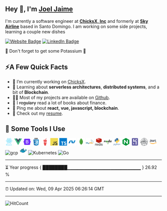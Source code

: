 
<h2>Hey 👋, I'm <a href="https://alblandino.com/">Joel Jaime</a></h2>
<p>I'm currently a software engineer at <strong><a href="https://chicksx.com/">ChicksX, Inc</a></strong> and formerly at <strong><a href="https://www.skyairline.com/">Sky Airline</a></strong> based in Santo Domingo. I am working on some side projects, learning a couple new dishes</p>
<p><a href="https://alblandino.com"><img src="https://img.shields.io/badge/-alblandino.com-4E69C8?style=flat-square&amp;labelColor=4E69C8&amp;logo=Firefox&amp;link=https://alblandino.com" alt="Website Badge"></a>  <a href="https://www.linkedin.com/in/alblandino/"><img src="https://img.shields.io/badge/-@alblandino-0077B5?style=flat-square&amp;labelColor=0077B5&amp;logo=LinkedIn&amp;link=https://www.linkedin.com/in/alblandino/" alt="LinkedIn Badge"></a></p>
<p>🍌 Don't forget to get some Potassium 🍌</p>
<h2>⚡️A Few Quick Facts</h2>
<ul>
<li>🔭 I’m currently working on <a href="https://chicksx.com/">ChicksX</a>.</li>
<li>🧐 Learning about <strong>serverless architectures</strong>, <strong>distributed systems</strong>, and a bit of <strong>Blockchain</strong>.</li>
<li>👨‍💻 Most of my projects are available on <a href="https://github.com/alblandino">Github</a>.</li>
<li>📝 I <del>regulary</del> read a lot of books about finance.</li>
<li>💬 Ping me about <strong>react, vue, javascript, blockchain</strong>.</li>
<li>📙 Check out my <a href="https://alblandino.com/resume/resume.pdf">resume</a>.</li>
</ul>

<h2>🚀 Some Tools I Use</h2>
<p align="left">
<img src="https://raw.githubusercontent.com/devicons/devicon/master/icons/react/react-original-wordmark.svg" alt="react" width="25" height="25" />
<img src="https://raw.githubusercontent.com/devicons/devicon/master/icons/vuejs/vuejs-original.svg" alt="vue" width="25" height="25" />
<img src="https://raw.githubusercontent.com/devicons/devicon/master/icons/bootstrap/bootstrap-plain.svg" alt="bootstrap" width="25" height="25" />
<img src="https://raw.githubusercontent.com/devicons/devicon/master/icons/css3/css3-original-wordmark.svg" alt="css3" width="25" height="25" />
<img src="https://raw.githubusercontent.com/devicons/devicon/master/icons/gulp/gulp-plain.svg" alt="gulp" width="25" height="25" />
<img src="https://raw.githubusercontent.com/devicons/devicon/master/icons/javascript/javascript-original.svg" alt="javascript" width="25" height="25" />
<img src="https://raw.githubusercontent.com/devicons/devicon/master/icons/typescript/typescript-original.svg" alt="typescript" width="25" height="25" />
<img src="https://raw.githubusercontent.com/devicons/devicon/master/icons/dot-net/dot-net-original.svg" alt=".NET" width="25" height="25" />
<img src="https://raw.githubusercontent.com/devicons/devicon/master/icons/mongodb/mongodb-original.svg" alt="mongodb" width="25" height="25" />
<img src="https://raw.githubusercontent.com/devicons/devicon/master/icons/mysql/mysql-original-wordmark.svg" alt="mysql" width="25" height="25" />
<img src="https://raw.githubusercontent.com/devicons/devicon/master/icons/redis/redis-original-wordmark.svg" alt="redis" width="25" height="25" />
<img src="https://raw.githubusercontent.com/devicons/devicon/master/icons/nodejs/nodejs-original-wordmark.svg" alt="nodejs" width="25" height="25" />
<img src="https://raw.githubusercontent.com/devicons/devicon/master/icons/python/python-original-wordmark.svg" alt="python" width="25" height="25" />
<img src="https://raw.githubusercontent.com/devicons/devicon/master/icons/nginx/nginx-original.svg" alt="nginx" width="25" height="25" />
<img src="https://raw.githubusercontent.com/devicons/devicon/master/icons/heroku/heroku-plain.svg" alt="heroku" width="25" height="25" />
<img src="https://raw.githubusercontent.com/devicons/devicon/master/icons/travis/travis-plain.svg" alt="travis" width="25" height="25" />
<img src="https://raw.githubusercontent.com/github/explore/80688e429a7d4ef2fca1e82350fe8e3517d3494d/topics/aws/aws.png" alt="aws" width="25" height="25" />
<img src="https://www.vectorlogo.zone/logos/google_cloud/google_cloud-icon.svg" alt="gcp" width="25" height="25" />
<img src="https://raw.githubusercontent.com/devicons/devicon/master/icons/docker/docker-original.svg" alt="Docker" width="25" height="25" />
<img src="https://www.vectorlogo.zone/logos/kubernetes/kubernetes-icon.svg" alt="Kubernetes" width="25" height="25" />
<img src="https://cdn.jsdelivr.net/gh/devicons/devicon/icons/go/go-original.svg" alt="Go" width="25" height="25" />
</p>
<hr />
⏳ Year progress { ████████▁▁▁▁▁▁▁▁▁▁▁▁▁▁▁▁▁▁▁▁▁▁ } 26.92 %
<hr />
⏰ Updated on: Wed, 09 Apr 2025 06:26:14 GMT
<hr />
<p>
    <img src="https://hits.dwyl.com/alblandino/alblandino/alblandino.svg?style=flat-square" alt="HitCount" />
</p>
</p>

